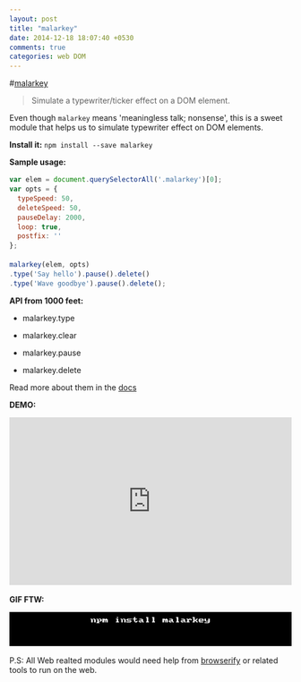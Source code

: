 ```yaml
---
layout: post
title: "malarkey"
date: 2014-12-18 18:07:40 +0530
comments: true
categories: web DOM 
---
```


#[malarkey](https://www.npmjs.com/package/malarkey)

> Simulate a typewriter/ticker effect on a DOM element.

Even though `malarkey` means 'meaningless talk; nonsense', this is a sweet module that helps us to simulate typewriter effect on DOM elements.

__Install it:__ `npm install --save malarkey`

__Sample usage:__

```javascript
var elem = document.querySelectorAll('.malarkey')[0];
var opts = {
  typeSpeed: 50,
  deleteSpeed: 50,
  pauseDelay: 2000,
  loop: true,
  postfix: ''
};

malarkey(elem, opts)
.type('Say hello').pause().delete()
.type('Wave goodbye').pause().delete();
```

__API from 1000 feet:__

* malarkey.type

* malarkey.clear

* malarkey.pause

* malarkey.delete

Read more about them in the [docs](https://github.com/yuanqing/malarkey#api)

__DEMO:__

<iframe width="100%" height="300" src="http://jsfiddle.net/gnumanth/efu58rbk/embedded/result,js,html" allowfullscreen="allowfullscreen" frameborder="0"></iframe>

__GIF FTW:__

![malarkey](/images/malarkey/malarkey.gif)

P.S: All Web realted modules would need help from [browserify](http://browserify.org/) or related tools to run on the web.